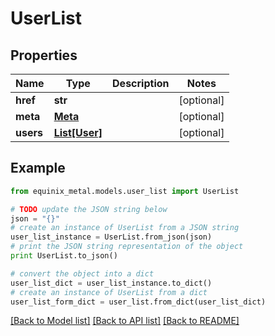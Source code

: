 # UserList


## Properties
Name | Type | Description | Notes
------------ | ------------- | ------------- | -------------
**href** | **str** |  | [optional] 
**meta** | [**Meta**](Meta.md) |  | [optional] 
**users** | [**List[User]**](User.md) |  | [optional] 

## Example

```python
from equinix_metal.models.user_list import UserList

# TODO update the JSON string below
json = "{}"
# create an instance of UserList from a JSON string
user_list_instance = UserList.from_json(json)
# print the JSON string representation of the object
print UserList.to_json()

# convert the object into a dict
user_list_dict = user_list_instance.to_dict()
# create an instance of UserList from a dict
user_list_form_dict = user_list.from_dict(user_list_dict)
```
[[Back to Model list]](../README.md#documentation-for-models) [[Back to API list]](../README.md#documentation-for-api-endpoints) [[Back to README]](../README.md)


